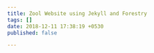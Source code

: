 ```yaml
---
title: Zool Website using Jekyll and Forestry
tags: []
date: 2018-12-11 17:38:19 +0530
published: false

---
```

